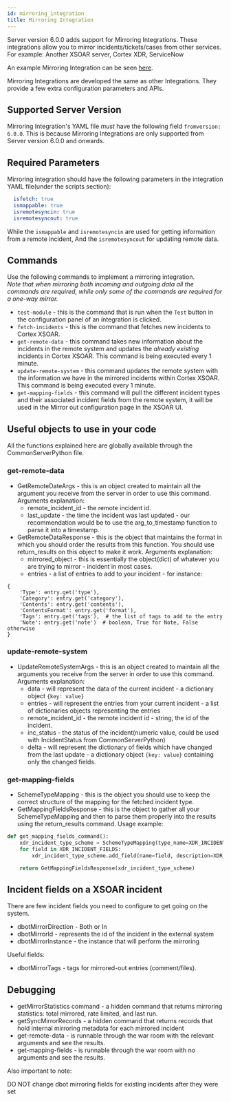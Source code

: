 ```yaml
---
id: mirroring_integration
title: Mirroring Integration
---
```


Server version 6.0.0 adds support for Mirroring Integrations. These integrations allow you to mirror incidents/tickets/cases from other services.  
For example: Another XSOAR server, Cortex XDR, ServiceNow

An example Mirroring Integration can be seen [here](https://github.com/demisto/content/tree/master/Packs/XSOARMirroring/Integrations/XSOARMirroring).

Mirroring Integrations are developed the same as other Integrations. They provide a few extra configuration parameters and APIs.


## Supported Server Version
Mirroring Integration's YAML file _must_ have the following field `fromversion: 6.0.0`. This is because Mirroring Integrations are only supported from Server version 6.0.0 and onwards.


## Required Parameters
Mirroring integration should have the following parameters in the integration YAML file(under the scripts section):
```yml
  isfetch: true
  ismappable: true
  isremotesyncin: true
  isremotesyncout: true
```
While the `ismappable` and `isremotesyncin` are used for getting information from a remote incident, And the `isremotesyncout` for updating remote data.

## Commands
Use the following commands to implement a mirroring integration.  
*Note that when mirroring both incoming and outgoing data all the commands are required, while only some of the commands are required for a one-way mirror.*
- `test-module` - this is the command that is run when the `Test` button in the configuration panel of an integration is clicked.
- `fetch-incidents` - this is the command that fetches new incidents to Cortex XSOAR.
- `get-remote-data` - this command takes new information about the incidents in the remote system and updates the *already existing* incidents in Cortex XSOAR. This command is being executed every 1 minute. 
- `update-remote-system` - this command updates the remote system with the information we have in the mirrored incidents within Cortex XSOAR. This command is being executed every 1 minute.
- `get-mapping-fields` - this command will pull the different incident types and their associated incident fields from the remote system, it will be used in the Mirror out configuration page in the XSOAR UI.

## Useful objects to use in your code
All the functions explained here are globally available through the CommonServerPython file.

### get-remote-data
* GetRemoteDateArgs - this is an object created to maintain all the argument you receive from the server in order to use this command.
Arguments explanation:
  - remote_incident_id - the remote incident id.
  - last_update - the time the incident was last updated - our recommendation would be to use the arg_to_timestamp function to parse it into a timestamp.
* GetRemoteDataResponse - this is the object that maintains the format in which you should order the results from this function. You should use return_results on this object to make it work.
Arguments explanation:
  - mirrored_object - this is essentially the object(dict) of whatever you are trying to mirror - incident in most cases.
  - entries - a list of entries to add to your incident - for instance:
```buildoutcfg
{
    'Type': entry.get('type'),
    'Category': entry.get('category'),
    'Contents': entry.get('contents'),
    'ContentsFormat': entry.get('format'),
    'Tags': entry.get('tags'),  # the list of tags to add to the entry
    'Note': entry.get('note')  # boolean, True for Note, False otherwise
}
```

### update-remote-system
* UpdateRemoteSystemArgs - this is an object created to maintain all the arguments you receive from the server in order to use this command.
Arguments explanation:
  - data - will represent the data of the current incident - a dictionary object `{key: value}`
  - entries - will represent the entries from your current incident - a list of dictionaries objects representing the entries
  - remote_incident_id - the remote incident id - string, the id of the incident.
  - inc_status - the status of the incident(numeric value, could be used with IncidentStatus from CommonServerPython)
  - delta - will represent the dictionary of fields which have changed from the last update - a dictionary object `{key: value}` containing only the changed fields.

### get-mapping-fields
* SchemeTypeMapping - this is the object you should use to keep the correct structure of the mapping for the fetched incident type.
* GetMappingFieldsResponse - this is the object to gather all your SchemeTypeMapping and then to parse them properly into the results using the return_results command.
Usage example:
```python
def get_mapping_fields_command():
    xdr_incident_type_scheme = SchemeTypeMapping(type_name=XDR_INCIDENT_TYPE_NAME)
    for field in XDR_INCIDENT_FIELDS:
        xdr_incident_type_scheme.add_field(name=field, description=XDR_INCIDENT_FIELDS[field].get('description'))

    return GetMappingFieldsResponse(xdr_incident_type_scheme)

```

## Incident fields on a XSOAR incident 
There are few incident fields you need to configure to get going on the system.
* dbotMirrorDirection - Both or In
* dbotMirrorId - represents the id of the incident in the external system
* dbotMirrorInstance - the instance that will perform the mirroring

Useful fields:
* dbotMirrorTags - tags for mirrored-out entries (comment/files).

## Debugging

* getMirrorStatistics command - a hidden command that returns mirroring statistics: total mirrored, rate limited, and last run.
* getSyncMirrorRecords - a hidden command that returns records that hold internal mirroring metadata for each mirrored incident
* get-remote-data - is runnable through the war room with the relevant arguments and see the results.
* get-mapping-fields - is runnable through the war room with no arguments and see the results.

Also important to note:

DO NOT change dbot mirroring fields for existing incidents after they were set
